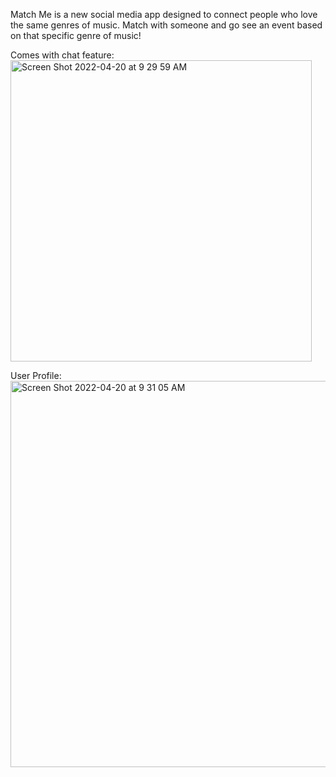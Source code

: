 Match Me is a new social media app designed to connect people who love the same genres of music.
Match with someone and go see an event based on that specific genre of music!

Comes with chat feature:
<img width="482" alt="Screen Shot 2022-04-20 at 9 29 59 AM" src="https://user-images.githubusercontent.com/89861879/164278875-ce7a2af9-38ae-4280-9b4c-90a2ee910e97.png">

User Profile:
<img width="618" alt="Screen Shot 2022-04-20 at 9 31 05 AM" src="https://user-images.githubusercontent.com/89861879/164279076-b5eb4f3f-a8c7-49c2-b485-98dfdb71f17a.png">
